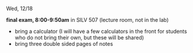 
<div class="change">
<div class="column_date">
<p markdown="block">

Wed, 12/18
</p>
</div>

<div class="column_recitation">
<p markdown="block">

__final exam, 8:00-9:50am__ in SILV 507 (lecture room, not in the lab)

- bring a calculator (I will have a few calculators in the front for students
who do not bring their own, but these will be shared)
- bring three double sided pages of notes


</p>
</div>

</div>
